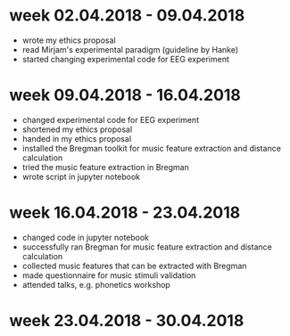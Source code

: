 # week 02.04.2018 - 09.04.2018
- wrote my ethics proposal
- read Mirjam's experimental paradigm (guideline by Hanke)
- started changing experimental code for EEG experiment

# week 09.04.2018 - 16.04.2018
- changed experimental code for EEG experiment
- shortened my ethics proposal
- handed in my ethics proposal
- installed the Bregman toolkit for music feature extraction and distance calculation
- tried the music feature extraction in Bregman
- wrote script in jupyter notebook

# week 16.04.2018 - 23.04.2018
- changed code in jupyter notebook
- successfully ran Bregman for music feature extraction and distance calculation
- collected music features that can be extracted with Bregman
- made questionnaire for music stimuli validation
- attended talks, e.g. phonetics workshop

# week 23.04.2018 - 30.04.2018
